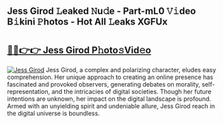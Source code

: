 ## Jess Girod 𝙻eaked 𝙽u𝚍e - Part-mL0 𝚅𝚒deo B𝚒kini 𝙿hotos - Hot All 𝙻eaks XGFUx

# <h2><a href="http://ld6qh03.urlbe.top/?page=Jess+Girod">🔗🔗👉👉 Jess Girod P𝚑oto𝚜Vid𝚎o</a></h2>

[![Jess Girod](https://i.imgur.com/eBuTRDB.gif)](http://ld6qh03.urlbe.top/?page=Jess+Girod)
Jess Girod, a complex and polarizing character, eludes easy comprehension. Her unique approach to creating an online presence has fascinated and provoked observers, generating debates on morality, self-representation, and the intricacies of digital societies. Though her future intentions are unknown, her impact on the digital landscape is profound. Armed with an unyielding spirit and undeniable allure, Jess Girod reach in the digital universe is boundless.
